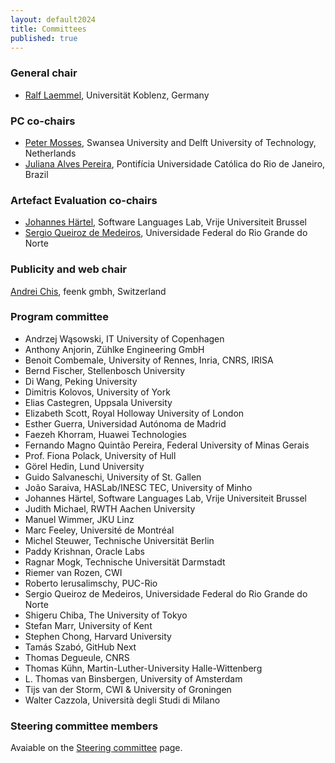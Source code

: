 ```yaml
---
layout: default2024
title: Committees
published: true
---
```


### General chair

* [Ralf Laemmel](https://www.uni-koblenz.de/de/informatik/ifi/laemmel/team/ralf-lammel), Universität Koblenz, Germany

### PC co-chairs

* [Peter Mosses](https://pdmosses.github.io), Swansea University and Delft University of Technology, Netherlands
* [Juliana Alves Pereira](https://www.inf.puc-rio.br/blog/professor/juliana-alves-pereira/), Pontifícia Universidade Católica do Rio de Janeiro, Brazil

### Artefact Evaluation co-chairs

* [Johannes Härtel](https://johanneshaertel.github.io/), Software Languages Lab, Vrije Universiteit Brussel
* [Sergio Queiroz de Medeiros](https://sites.google.com/site/sqmedeiros/), Universidade Federal do Rio Grande do Norte

### Publicity and web chair

[Andrei Chis](https://x.com/Chis_Andrei), feenk gmbh, Switzerland

### Program committee

* Andrzej Wąsowski, IT University of Copenhagen
* Anthony Anjorin, Zühlke Engineering GmbH
* Benoit Combemale, University of Rennes, Inria, CNRS, IRISA
* Bernd Fischer, Stellenbosch University
* Di Wang, Peking University
* Dimitris Kolovos, University of York
* Elias Castegren, Uppsala University
* Elizabeth Scott, Royal Holloway University of London
* Esther Guerra, Universidad Autónoma de Madrid
* Faezeh Khorram, Huawei Technologies
* Fernando Magno Quintão Pereira, Federal University of Minas Gerais
* Prof. Fiona Polack, University of Hull
* Görel Hedin, Lund University
* Guido Salvaneschi, University of St. Gallen
* João Saraiva, HASLab/INESC TEC, University of Minho
* Johannes Härtel, Software Languages Lab, Vrije Universiteit Brussel
* Judith Michael, RWTH Aachen University
* Manuel Wimmer, JKU Linz
* Marc Feeley, Université de Montréal
* Michel Steuwer, Technische Universität Berlin
* Paddy Krishnan, Oracle Labs
* Ragnar Mogk, Technische Universität Darmstadt
* Riemer van Rozen, CWI
* Roberto Ierusalimschy, PUC-Rio
* Sergio Queiroz de Medeiros, Universidade Federal do Rio Grande do Norte
* Shigeru Chiba, The University of Tokyo
* Stefan Marr, University of Kent
* Stephen Chong, Harvard University
* Tamás Szabó, GitHub Next
* Thomas Degueule, CNRS
* Thomas Kühn, Martin-Luther-University Halle-Wittenberg
* L. Thomas van Binsbergen, University of Amsterdam
* Tijs van der Storm, CWI & University of Groningen
* Walter Cazzola, Università degli Studi di Milano


### Steering committee members

Avaiable on the [Steering committee](https://www.sleconf.org/sc/) page.
